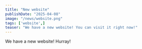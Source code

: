 ```yaml
---
title: "New website"
publishDate: "2025-04-08"
image: "/news/website.png"
tags: ['website',]
teaser: "We have a new website! You can visit it right now!"
---
```


We have a new website! Hurray!